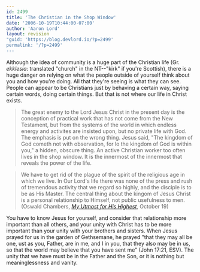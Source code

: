 ```yaml
---
id: 2499
title: 'The Christian in the Shop Window'
date: '2006-10-19T10:44:00-07:00'
author: 'Aaron Lord'
layout: revision
"guid: 'https://blog.devlord.io/?p=2499'
permalink: '/?p=2499'
---
```


Although the idea of community is a huge part of the Christian life (Gr. <i>ekklesia</i>: translated "church" in the NT--"kirk" if you're Scottish), there is a huge danger on relying on what the people outside of yourself think about you and how you're doing.  All that they're seeing is what they can see.  People can appear to be Christians just by behaving a certain way, saying certain words, doing certain things.  But that is not where our life in Christ exists.<br /><blockquote>The great enemy to the Lord Jesus Christ in the present day is the conception of practical work that has not come from the New Testament, but from the systems of the world in which endless energy and activites are insisted upon, but no private life with God.  The emphasis is put on the wrong thing.  Jesus said, "The kingdom of God cometh not with observation, for lo the kingdom of God is within you," a hidden, obscure thing.  An active Christian worker too often lives in the shop window.  It is the innermost of the innermost that reveals the power of the life.</blockquote><blockquote>We have to get rid of the plague of the spirit of the religious age in which we live.  In Our Lord's life there was none of the press and rush of tremendous activity that we regard so highly, and the disciple is to be as His Master.  The central thing about the kingom of Jesus Christ is a personal relationship to Himself, not public usefulness to men.  (Oswald Chambers, <a href="http://www.rbc.org/utmost/index.php?month=10&amp;day=19&amp;year=06"><i>My Utmost for His Highest</i></a>, October 19)</blockquote>You have to know Jesus for yourself, and consider that relationship more important than all others, and your unity with Christ has to be more important than your unity with your brothers and sisters.  When Jesus prayed for us in the garden of Gethsemane, he prayed "that they may all be one, ust as you, Father, are in me, and I in you, that they also may be in us, so that the world may believe that you have sent me" (John 17:21, ESV).  The unity that we have must be in the Father and the Son, or it is nothing but meaninglessness and vanity.<div class="blogger-post-footer"></div>